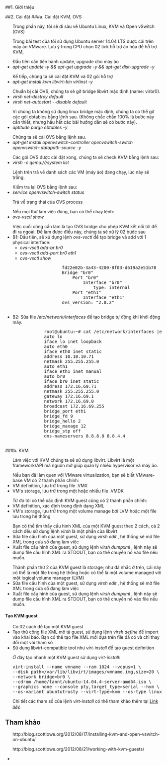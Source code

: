 ﻿##1. Giới thiệu
<ul></ul>
<ul></ul>
<ul></ul>

##2. Cài đặt
###a. Cài đặt KVM, OVS

<ul>Trong phần này, tôi sẽ đi sâu về Ubuntu Linux, KVM và Open vSwitch (OVS)</ul>
<ul>Trong bài test của tôi sử dụng Ubuntu server 14.04 LTS được cài trên máy ảo VMware. Lưu ý trong CPU chọn 02 tick hỗ trợ ảo hóa để hỗ trợ KVM,</ul>
<ul>Đầu tiên cần tiến hành update, upgrade cho máy ảo
	<li><i>apt-get update -y && apt-get upgrade -y && apt-get dist-upgrade -y</i></li>
</ul>
<ul>Kế tiếp, chúng ta sẽ cài đặt KVM và 02 gói hỗ trợ
	<li><i>apt-get install kvm libvirt-bin virtinst -y</i></li>
</ul>
<ul>Chuẩn bị cài OVS, chúng ta sẽ gỡ bridge libvirt mặc định (name: virbr0).
	<li><i>virsh net-destroy default</i></li>
	<li><i>virsh net-autostart --disable default</i></li>
</ul>
<ul>Vì chúng ta không sử dụng linux bridge mặc định, chúng ta có thể gỡ các gói ebtables bằng lệnh sau. (Không chắc chắn 100% là bước này cần thiết, nhưng hầu hết các bài 
hướng dẫn sẽ có bước này).
	<li><i>aptitude purge ebtables -y</i></li>
</ul>
<ul>Chúng ta sẽ cài OVS bằng lệnh sau.
	<li><i>apt-get install openvswitch-controller openvswitch-switch openvswitch-datapath-source -y</i></li>
</ul>
<ul>Các gói OVS được cài đặt xong, chúng ta sẽ check KVM bằng lệnh sau:
	<li><i>virsh -c qemu:///system list</i></li>
	<p>Lệnh trên trả về danh sách các VM (máy ảo) đang chạy, lúc này sẽ trống.</p>
</ul>
<ul>Kiểm tra lại OVS bằng lệnh sau:
	<li><i>service openvswitch-switch status</i></li>
	<p>Trả về trạng thái của OVS process</p>
</ul>
<ul>Nếu mọi thứ làm việc đúng, bạn có thể chạy lệnh:
	<li><i>ovs-vsctl show</i></li>
</ul>
<ul>Việc cuối cùng cần làm là tạo OVS bridge cho phép KVM kết nối tới để đi ra ngoài. Để làm được điều này, chúng ta sẽ xử lý 02 bước sau
	<li>B1: Đầu tiên, sẽ xử dụng lệnh <i>ovs-vsctl</i> để tạo bridge và add với 1 physical interface:
		<ul>
			<li><i>ovs-vsctl add-br br0</i></li>
			<li><i>ovs-vsctl add-port br0 eth1</i></li>
			<li><i>ovs-vsctl show</i>
			<pre>
				fd22e02b-3a43-4200-8f03-d619a2e51b78
				Bridge "br0"
					Port "br0"
						Interface "br0"
							type: internal
					Port "eth1"
						Interface "eth1"
				ovs_version: "2.0.2"
			</pre>
			</li>
		</ul>
	</li>
	<li>B2: Sửa file <i>/etc/network/interfaces</i> để tạo bridge tự động khi khởi động máy.
		<pre>
			root@ubuntu:~# cat /etc/network/interfaces |egrep -v "^#|^$"
			auto lo
			iface lo inet loopback
			auto eth0
			iface eth0 inet static
			address 10.10.10.71
			netmask 255.255.255.0
			auto eth1
			iface eth1 inet manual
			auto br0
			iface br0 inet static
			address 172.16.69.71
			netmask 255.255.255.0
			gateway 172.16.69.1
			network 172.16.69.0
			broadcast 172.16.69.255
			bridge_port eth1
			bridge_fd 9
			bridge_hello 2
			bridge_maxage 12
			bridge_stp off
			dns-nameservers 8.8.8.8 8.8.4.4
		</pre>
	</li>
</ul>

###b. KVM
<ul>Làm việc với KVM chúng ta sẽ sử dụng libvirt. Libvirt là một framework/API mã nguồn mở giúp quản lý nhiều hypervisor và máy ảo.</ul>
<ul>Nếu bạn đã làm quen với VMware virtualization, bạn sẽ biết VMware-base VM có 2 thành phần chính:
	<li>VM definition, lưu trữ trong file .VMX</li>
	<li>VM's storage, lưu trữ trong một hoặc nhiều file .VMDK</li>
</ul>
<ul>Từ đó tôi có thể xác định KVM guest cũng có 2 thành phần chính:
	<li>VM definition, xác định trong định dạng XML</li>
	<li>VM's storage, lưu trữ trong một volume manage bới LVM hoặc một file lưu trong hệ thống</li>
</ul>
<ul>Bạn có thể tìm thấy cấu hình XML của một KVM guest theo 2 cách, cả 2 cách đều sử dụng lệnh <i>virsh</i> là một phần của libvirt 
	<li>Sửa file cầu hình của một guest, sử dụng <i>virsh edit <Name of guest VM></i>, hệ thống sẽ mở file XML trong cửa sổ đang làm việc</li>
	<li>Xuất file cấu hình của guest, sử dụng lệnh <i>virsh dumpxml <Name of guest VM></i>, lệnh này sẽ dump file cấu hình XML ra STDOUT, bạn có thể chuyển nó vào file nếu muốn.</li>
</ul>
<ul>Thành phần thứ 2 của KVM guest là storage; như đã nhắc ở trên, cái này có thể là một file trong hệ thống hoặc có thể là một volume managed với một logical volume manager (LVM) 
	<li>Sửa file cầu hình của một guest, sử dụng <i>virsh edit <Name of guest VM></i>, hệ thống sẽ mở file XML trong cửa sổ đang làm việc</li>
	<li>Xuất file cấu hình của guest, sử dụng lệnh <i>virsh dumpxml <Name of guest VM></i>, lệnh này sẽ dump file cấu hình XML ra STDOUT, bạn có thể chuyển nó vào file nếu muốn.</li>
</ul>

#### Tạo KVM guest
<ul> Có 02 cách để tạo một KVM guest
	<li>Tạo thủ công file XML mô tả guest, sử dụng lệnh <i>virsh define <Name of XML file></i> để import vào khai báo. Bạn có thể tạo file XML mới dựa trên file đã có và chỉ thay đổi
	một vài tham số</li>
	<li>Sử dụng libvirt-compatible tool như <i>virt-install</i> để tạo guest definition</li>
</ul>
<ul>Ở đây tạo nhanh một KVM guest sử dụng <i>virt-install</i>:
<pre>
virt-install --name vmname --ram 1024 --vcpus=1 \
--disk path=/var/lib/libvirt/images/vmname.img,size=20 \
--network bridge=br0 \
--cdrom /home/tannt/ubuntu-14.04.4-server-amd64.iso \
--graphics none --console pty,target_type=serial --hvm \
--os-variant ubuntutrusty --virt-type=kvm --os-type linux
</pre>
</ul>
<ul>Chi tiết các tham số của lệnh <i>virt-install</i> có thể tham khảo thêm tại <a href="https://linux.die.net/man/1/virt-install">Link này</a></ul>

## Tham khảo
<ul>http://blog.scottlowe.org/2012/08/17/installing-kvm-and-open-vswitch-on-ubuntu/</ul>
<ul>http://blog.scottlowe.org/2012/08/21/working-with-kvm-guests/</ul>
<ul></ul>
<ul></ul>
<ul></ul>
<ul>
	<li><i></i></li>
</ul>